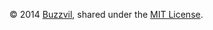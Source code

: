 © 2014 [Buzzvil](http://www.buzzvil.com), shared under the [MIT License](http://www.opensource.org/licenses/MIT).